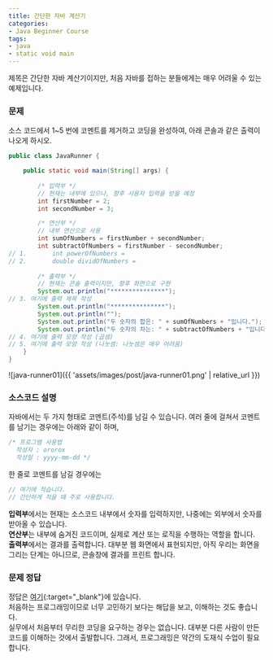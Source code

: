 ```yaml
---
title: 간단한 자바 계산기
categories:
- Java Beginner Course
tags:
- java
- static void main
---
```


제목은 간단한 자바 계산기이지만, 처음 자바를 접하는 분들에게는 매우 어려울 수 있는 예제입니다.

### 문제

소스 코드에서 1~5 번에 코멘트를 제거하고 코딩을 완성하여, 아래 콘솔과 같은 출력이 나오게 하시오.

```java
public class JavaRunner {

	public static void main(String[] args) {
		
		/* 입력부 */
		// 현재는 내부에 있으나, 향후 사용자 입력을 받을 예정
		int firstNumber = 2;
		int secondNumber = 3;

		/* 연산부 */
		// 내부 연산으로 사용
		int sumOfNumbers = firstNumber + secondNumber;
		int subtractOfNumbers = firstNumber - secondNumber;
// 1.		int powerOfNumbers = 
// 2.		double dividOfNumbers = 
		
		/* 출력부 */
		// 현재는 콘솔 출력이지만, 향후 화면으로 구현
		System.out.println("***************");
// 3. 여기에 출력 제목 작성
		System.out.println("***************");
		System.out.println("");
		System.out.println("두 숫자의 합은: " + sumOfNumbers + "입니다.");
		System.out.println("두 숫자의 차는: " + subtractOfNumbers + "입니다.");
// 4. 여기에 출력 모양 작성 (곱셈)
// 5. 여기에 출력 모양 작성 (나눗셈: 나눗셈은 매우 어려움)
	}
}
```

![java-runner01]({{ 'assets/images/post/java-runner01.png' | relative_url }})

### 소스코드 설명

자바에서는 두 가지 형태로 코멘트(주석)를 남길 수 있습니다.
여러 줄에 걸쳐서 코멘트를 남기는 경우에는 아래와 같이 하며,

```java
/* 프로그램 사용법
  작성자 : ororox
  작성일 : yyyy-mm-dd */
```

한 줄로 코멘트를 남길 경우에는

```java
// 여기에 적습니다.
// 간단하게 적을 때 주로 사용합니다.
```

**입력부**에서는 현재는 소스코드 내부에서 숫자를 입력하지만, 나중에는 외부에서 숫자를 받아올 수 있습니다.   
**연산부**는 내부에 숨겨진 코드이며, 실제로 계산 또는 로직을 수행하는 역할을 합니다.   
**출력부**에서는 결과를 출력합니다. 대부분 웹 화면에서 표현되지만, 아직 우리는 화면을 그리는 단계는 아니므로, 콘솔창에 결과를 프린트 합니다.

### 문제 정답

정답은 [여기](https://gist.github.com/ororox/d9acf4a4254a5dd65f0aca1b12fa9acb){:target="_blank"}에 있습니다.   
처음하는 프로그래밍이므로 너무 고민하기 보다는 해답을 보고, 이해하는 것도 좋습니다.   
실무에서 처음부터 무리한 코딩을 요구하는 경우는 없습니다. 대부분 다른 사람이 만든 코드를 이해하는 것에서 출발합니다. 그래서, 프로그래밍은 약간의 도재식 수업이 필요합니다.
